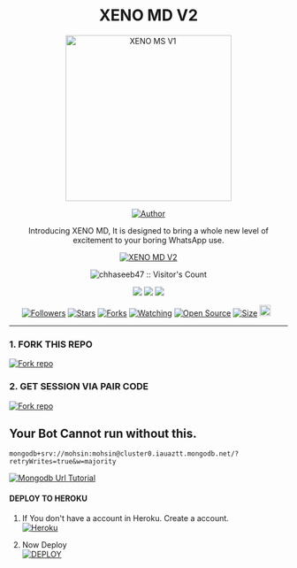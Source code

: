 <h1 align="center">XENO MD V2</h1>

<p align="center">  
  <a href="https://youtu.be/WcA7GZuaN0A">
   <img alt="XENO MS V1" height="300" src="https://telegra.ph/file/defd743df4451c20f4650.jpg">
    
<p align="center">
<a href="https://github.com/X-E-N-OS-I-R"><img title="Author" src="https://img.shields.io/badge/XENO MD V2-black?style=for-the-badge&logo=WhatsApp"></a>


 
<p align="center"> Introducing XENO MD, It is designed to bring a whole new level of excitement to your boring WhatsApp use. </p>


   <p align="center">
  <a aria-label="XENO MD is free to use" href="https://github.com/X-E-N-OS-I-R/XENO MD VÈ" target="_blank">
    <img alt="XENO MD V2" src="https://github.com/X-E-N-OS-I-R/XENO MD V3" target="_blank" />
  </a>

</p>
<p align="center"><img src="https://profile-counter.glitch.me/{chhaseeb47}/count.svg" alt="chhaseeb47 :: Visitor's Count" /></p>



  <p align="center">
<a href="https://whatsapp.com/chat/919074739591"><img src="https://img.shields.io/badge/Connect on WhatsApp-25D366?style=for-the-badge&logo=whatsapp&logoColor=white"></a>
<a href="https://github.com/X-E-N-OS-I-R/XENO MD V3"><img src="https://img.shields.io/badge/Subcribe On Youtube-E4405F?style=for-the-badge&logo=WhatsApp&logoColor=green"></a>
<a href="https://github.com/X-E-N-OS-I-R/XENO MD V3"><img src="https://img.shields.io/badge/Join WhatsApp Group-25D366?style=for-the-badge&logo=whatsapp&logoColor=green"></a>
   
<p align="center">
<a href="https://github.com/X-E-N-OS-I-R/followers"><img title="Followers" src="https://img.shields.io/github/followers/X-E-N-OS-I-R?color=red&style=flat-square"></a>
<a href="https://github.com/X-E-N-OS-I-R/XENO MD V2/stargazers/"><img title="Stars" src="https://img.shields.io/github/stars/X-E-N-OS-I-R/XENO MD V2?color=blue&style=flat-square"></a>
<a href="https://github.com/X-E-N-OS-I-R/X-E-N-OS-I-R/network/members"><img title="Forks" src="https://img.shields.io/github/forks/X-E-N-OS-I-R/XENO MD V2?color=red&style=flat-square"></a>
<a href="https://github.com/X-E-N-OS-I-R/XENO MD V2/watchers"><img title="Watching" src="https://github.com/X-E-N-OS-I-R/XENO MD V3"></a>
<a href="https://github.com/X-E-N-OS-I-R/XENO MD V2"><img title="Open Source" src="https://img.shields.io/badge/Author-ETHIX SID X %20HASEEB-red?v=103"></a>
<a href="https://github.com/X-E-N-OS-I-R/XENO MD V2/"><img title="Size" src="https://img.shields.io/github/repo-size/X-E-N-OS-I-R/XENO MD V2?style=flat-square&color=green"></a>
<a href="https://github.com/X-E-N-OS-I-R/XENO MD V2/graphs/commit-activity"><img height="20" src="https://img.shields.io/badge/Maintained%3F-yes-green.svg"></a>&nbsp;&nbsp;
</p>
<p align='center'>
</p>

---
### 1. FORK THIS REPO
<a href='https://github.com/X-E-N-OS-I-R/XENO MD V2/fork' target="_blank"><img alt='Fork repo' src='https://img.shields.io/badge/Fork This Repo-black?style=for-the-badge&logo=git&logoColor=white'/></a>


### 2. GET SESSION VIA PAIR CODE
<a href='https://replit.com/@MHMODS/GSS-BOT-WA-PAIR-1?v=1' target="_blank"><img alt='Fork repo' src='https://img.shields.io/badge/Click here to get your credit js-black?style=for-the-badge&logo=opencv&logoColor=white'/></a>

## Your Bot Cannot run without this.

```
mongodb+srv://mohsin:mohsin@cluster0.iauaztt.mongodb.net/?retryWrites=true&w=majority
```
<a href='https://youtu.be/_Yqtsho9eI0?si=_ezalTW5QiTI-0w2' target="_blank"><img alt='Mongodb Url Tutorial' src='https://img.shields.io/badge/-Mongodb Url Tutorial-green?style=for-the-badge&logo=mongodb&logoColor=darkgreen'/></a>



#### DEPLOY TO HEROKU 

1. If You don't have a account in Heroku. Create a account.
    <br>
<a href='https://signup.heroku.com/' target="_blank"><img alt='Heroku' src='https://img.shields.io/badge/-Create-black?style=for-the-badge&logo=heroku&logoColor=white'/></a>

2. Now Deploy
    <br>
<a href='https://heroku.com/deploy' target="_blank"><img alt='DEPLOY' src='https://img.shields.io/badge/-DEPLOY-black?style=for-the-badge&logo=heroku&logoColor=white'/></a>


